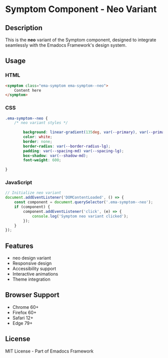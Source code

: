 # Symptom Component - Neo Variant

## Description
This is the **neo** variant of the Symptom component, designed to integrate seamlessly with the Emadocs Framework's design system.

## Usage

### HTML
```html
<symptom class="ema-symptom ema-symptom--neo">
    Content here
</symptom>
```

### CSS
```css
.ema-symptom--neo {
    /* neo variant styles */
    
        background: linear-gradient(135deg, var(--primary), var(--primary-dark));
        color: white;
        border: none;
        border-radius: var(--border-radius-lg);
        padding: var(--spacing-md) var(--spacing-lg);
        box-shadow: var(--shadow-md);
        font-weight: 600;
    
}
```

### JavaScript
```javascript
// Initialize neo variant
document.addEventListener('DOMContentLoaded', () => {
    const component = document.querySelector('.ema-symptom--neo');
    if (component) {
        component.addEventListener('click', (e) => {
            console.log('Symptom neo variant clicked');
        });
    }
});
```

## Features
- neo design variant
- Responsive design
- Accessibility support
- Interactive animations
- Theme integration

## Browser Support
- Chrome 60+
- Firefox 60+
- Safari 12+
- Edge 79+

## License
MIT License - Part of Emadocs Framework
